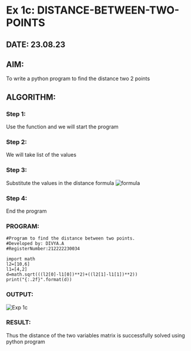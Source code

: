 # Ex 1c: DISTANCE-BETWEEN-TWO-POINTS
## DATE: 23.08.23
## AIM:
To write a python program to find the distance two 2 points
## ALGORITHM:
### Step 1:
Use the function and we will start the program
### Step 2: 
We will take list of the values
### Step 3: 
Substitute the values in the distance formula  ![formula](/formula.JPG)
### Step 4: 
End the program

### PROGRAM:
```
#Program to find the distance between two points.
#Developed by: DIVYA.A 
#RegisterNumber:212222230034

import math
l2=[10,6]
l1=[4,2]
d=math.sqrt(((l2[0]-l1[0])**2)+((l2[1]-l1[1])**2))
print("{:.2f}".format(d))
```  
### OUTPUT:
![Exp 1c](https://github.com/Divya110205/DISTANCE-BETWEEN-TWO-POINTS/assets/119404855/11efa44f-9154-435c-820e-43f5220abd00)

### RESULT:
Thus the distance of the two variables matrix is successfully solved using python program
